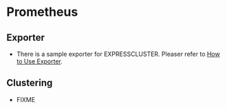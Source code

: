 # Prometheus

## Exporter
- There is a sample exporter for EXPRESSCLUSTER. Pleaser refer to [How to Use Exporter](Exporter.md).

## Clustering
- FIXME